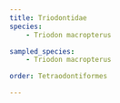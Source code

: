 ```yaml
---
title: Triodontidae
species:
    - Triodon macropterus

sampled_species:
    - Triodon macropterus

order: Tetraodontiformes

---
```

